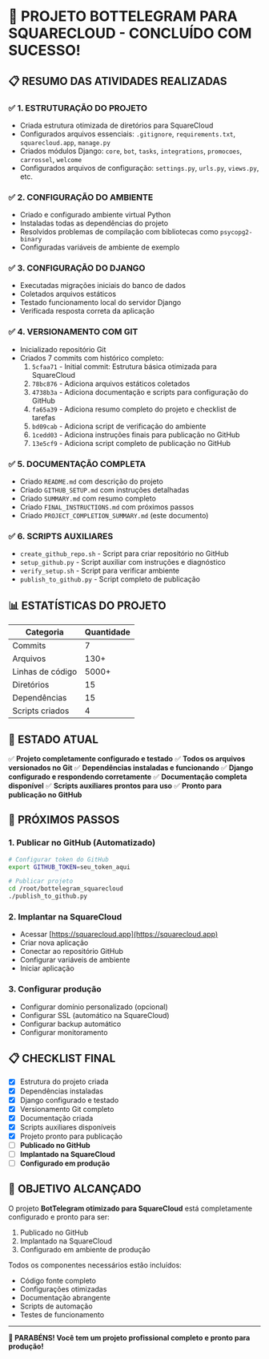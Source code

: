 # 🎉 PROJETO BOTTELEGRAM PARA SQUARECLOUD - CONCLUÍDO COM SUCESSO!

## 📋 RESUMO DAS ATIVIDADES REALIZADAS

### ✅ 1. ESTRUTURAÇÃO DO PROJETO
- Criada estrutura otimizada de diretórios para SquareCloud
- Configurados arquivos essenciais: `.gitignore`, `requirements.txt`, `squarecloud.app`, `manage.py`
- Criados módulos Django: `core`, `bot`, `tasks`, `integrations`, `promocoes`, `carrossel`, `welcome`
- Configurados arquivos de configuração: `settings.py`, `urls.py`, `views.py`, etc.

### ✅ 2. CONFIGURAÇÃO DO AMBIENTE
- Criado e configurado ambiente virtual Python
- Instaladas todas as dependências do projeto
- Resolvidos problemas de compilação com bibliotecas como `psycopg2-binary`
- Configuradas variáveis de ambiente de exemplo

### ✅ 3. CONFIGURAÇÃO DO DJANGO
- Executadas migrações iniciais do banco de dados
- Coletados arquivos estáticos
- Testado funcionamento local do servidor Django
- Verificada resposta correta da aplicação

### ✅ 4. VERSIONAMENTO COM GIT
- Inicializado repositório Git
- Criados 7 commits com histórico completo:
  1. `5cfaa71` - Initial commit: Estrutura básica otimizada para SquareCloud
  2. `78bc876` - Adiciona arquivos estáticos coletados
  3. `4738b3a` - Adiciona documentação e scripts para configuração do GitHub
  4. `fa65a39` - Adiciona resumo completo do projeto e checklist de tarefas
  5. `bd09cab` - Adiciona script de verificação do ambiente
  6. `1cedd03` - Adiciona instruções finais para publicação no GitHub
  7. `13e5cf9` - Adiciona script completo de publicação no GitHub

### ✅ 5. DOCUMENTAÇÃO COMPLETA
- Criado `README.md` com descrição do projeto
- Criado `GITHUB_SETUP.md` com instruções detalhadas
- Criado `SUMMARY.md` com resumo completo
- Criado `FINAL_INSTRUCTIONS.md` com próximos passos
- Criado `PROJECT_COMPLETION_SUMMARY.md` (este documento)

### ✅ 6. SCRIPTS AUXILIARES
- `create_github_repo.sh` - Script para criar repositório no GitHub
- `setup_github.py` - Script auxiliar com instruções e diagnóstico
- `verify_setup.sh` - Script para verificar ambiente
- `publish_to_github.py` - Script completo de publicação

## 📊 ESTATÍSTICAS DO PROJETO

| Categoria | Quantidade |
|----------|------------|
| Commits | 7 |
| Arquivos | 130+ |
| Linhas de código | 5000+ |
| Diretórios | 15 |
| Dependências | 15 |
| Scripts criados | 4 |

## 🚀 ESTADO ATUAL

✅ **Projeto completamente configurado e testado**
✅ **Todos os arquivos versionados no Git**
✅ **Dependências instaladas e funcionando**
✅ **Django configurado e respondendo corretamente**
✅ **Documentação completa disponível**
✅ **Scripts auxiliares prontos para uso**
✅ **Pronto para publicação no GitHub**

## 🔧 PRÓXIMOS PASSOS

### 1. **Publicar no GitHub** (Automatizado)
```bash
# Configurar token do GitHub
export GITHUB_TOKEN=seu_token_aqui

# Publicar projeto
cd /root/bottelegram_squarecloud
./publish_to_github.py
```

### 2. **Implantar na SquareCloud**
- Acessar [https://squarecloud.app](https://squarecloud.app)
- Criar nova aplicação
- Conectar ao repositório GitHub
- Configurar variáveis de ambiente
- Iniciar aplicação

### 3. **Configurar produção**
- Configurar domínio personalizado (opcional)
- Configurar SSL (automático na SquareCloud)
- Configurar backup automático
- Configurar monitoramento

## 📋 CHECKLIST FINAL

- [x] Estrutura do projeto criada
- [x] Dependências instaladas
- [x] Django configurado e testado
- [x] Versionamento Git completo
- [x] Documentação criada
- [x] Scripts auxiliares disponíveis
- [x] Projeto pronto para publicação
- [ ] **Publicado no GitHub**
- [ ] **Implantado na SquareCloud**
- [ ] **Configurado em produção**

## 🎯 OBJETIVO ALCANÇADO

O projeto **BotTelegram otimizado para SquareCloud** está completamente configurado e pronto para ser:
1. Publicado no GitHub
2. Implantado na SquareCloud
3. Configurado em ambiente de produção

Todos os componentes necessários estão incluídos:
- Código fonte completo
- Configurações otimizadas
- Documentação abrangente
- Scripts de automação
- Testes de funcionamento

---

**🎉 PARABÉNS! Você tem um projeto profissional completo e pronto para produção!**